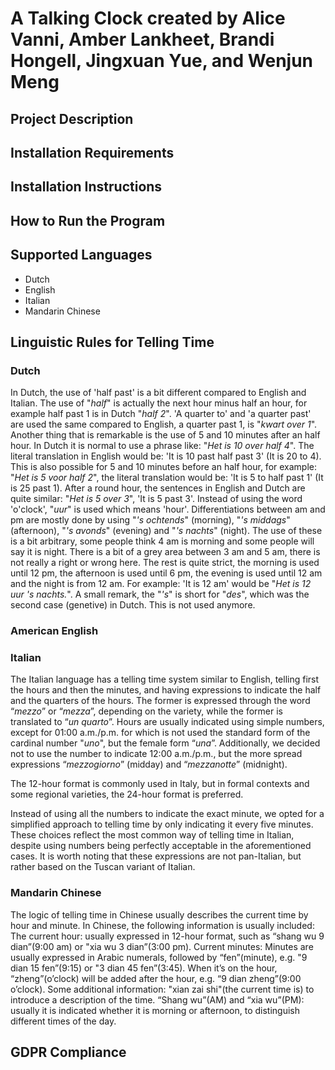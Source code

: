 # A Talking Clock created by Alice Vanni, Amber Lankheet, Brandi Hongell, Jingxuan Yue, and Wenjun Meng

## Project Description

## Installation Requirements

## Installation Instructions

## How to Run the Program

## Supported Languages
- Dutch
- English
- Italian
- Mandarin Chinese

## Linguistic Rules for Telling Time
### Dutch

In Dutch, the use of 'half past' is a bit different compared to English and Italian. The use of "*half*" is actually the next hour minus half an hour, 
for example half past 1 is in Dutch "*half 2*".
'A quarter to' and 'a quarter past' are used the same compared to English, a quarter past 1, is "*kwart over 1*". 
Another thing that is remarkable is the use of 5 and 10 minutes after an half hour. In Dutch it is normal to use a phrase like: "*Het is 10 over half 4*". The literal translation in English would be: 'It is 10 past half past 3' (It is 20 to 4). This is also possible for 5 and 10 minutes before an half hour, for example: "*Het is 5 voor half 2*", the literal translation would be: 'It is 5 to half past 1' (It is 25 past 1). 
After a round hour, the sentences in English and Dutch are quite similar: "*Het is 5 over 3*", 'It is 5 past 3'. 
Instead of using the word 'o'clock', "*uur*" is used which means 'hour'. 
Differentiations between am and pm are mostly done by using "*'s ochtends*" (morning), "*'s middags*" (afternoon), "*'s avonds*" (evening) and "*'s nachts*" (night). 
The use of these is a bit arbitrary, some people think 4 am is morning and some people will say it is night. There is a bit of a grey area between 3 am and 5 am, there is not really a right or wrong here. The rest is quite strict, the morning is used until 12 pm, the afternoon is used until 6 pm, the evening is used until 12 am and the night is from 12 am. For example: 'It is 12 am' would be "*Het is 12 uur 's nachts.*". 
A small remark, the "*'s*" is short for "*des*", which was the second case (genetive) in Dutch. This is not used anymore. 

### American English

### Italian
The Italian language has a telling time system similar to English, telling first the hours and then the minutes, and having expressions to indicate the half and the quarters of the hours. The former is expressed through the word “*mezzo*” or “*mezza*”, depending on the variety, while the former is translated to “*un quarto*”. Hours are usually indicated using simple numbers, except for 01:00 a.m./p.m. for which is not used the standard form of the cardinal number "*uno*", but the female form “*una*”. Additionally, we decided not to use the number to indicate 12:00 a.m./p.m., but the more spread expressions “*mezzogiorno*” (midday) and “*mezzanotte*” (midnight).

The 12-hour format is commonly used in Italy, but in formal contexts and some regional varieties, the 24-hour format is preferred.

Instead of using all the numbers to indicate the exact minute, we opted for a simplified approach to telling time by only indicating it every five minutes.
These choices reflect the most common way of telling time in Italian, despite using numbers being perfectly acceptable in the aforementioned cases. It is worth noting that these expressions are not pan-Italian, but rather based on the Tuscan variant of Italian.

### Mandarin Chinese
The logic of telling time in Chinese usually describes the current time by hour and minute. In Chinese, the following information is usually included:
The current hour: usually expressed in 12-hour format, such as “shang wu 9 dian”(9:00 am) or "xia wu 3 dian”(3:00 pm).
Current minutes: Minutes are usually expressed in Arabic numerals, followed by “fen”(minute), e.g. "9 dian 15 fen”(9:15) or "3 dian 45 fen”(3:45). When it’s on the hour, “zheng”(o’clock) will be added after the hour, e.g. “9 dian zheng”(9:00 o’clock).
Some additional information:  "xian zai shi"(the current time is) to introduce a description of the time. “Shang wu”(AM) and “xia wu”(PM): usually it is indicated whether it is morning or afternoon, to distinguish different times of the day.

## GDPR Compliance
